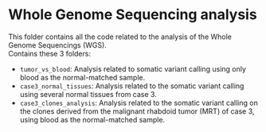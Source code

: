 # Whole Genome Sequencing analysis

This folder contains all the code related to the analysis of the Whole Genome Sequencings (WGS).  
Contains these 3 folders:
- ```tumor_vs_blood```: Analysis related to somatic variant calling using only blood as the normal-matched sample.  
- ```case3_normal_tissues```: Analysis related to the somatic variant calling using several normal tissues from case 3.
- ```case3_clones_analysis```: Analysis related to the somatic variant calling on the clones derived from the malignant rhabdoid tumor (MRT) of case 3, using blood as the normal-matched sample.   
